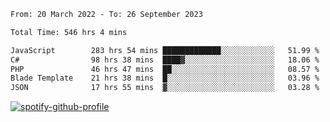 <!--START_SECTION:waka-->

```txt
From: 20 March 2022 - To: 26 September 2023

Total Time: 546 hrs 4 mins

JavaScript        283 hrs 54 mins █████████████░░░░░░░░░░░░   51.99 %
C#                98 hrs 38 mins  ████▓░░░░░░░░░░░░░░░░░░░░   18.06 %
PHP               46 hrs 47 mins  ██░░░░░░░░░░░░░░░░░░░░░░░   08.57 %
Blade Template    21 hrs 38 mins  █░░░░░░░░░░░░░░░░░░░░░░░░   03.96 %
JSON              17 hrs 55 mins  ▓░░░░░░░░░░░░░░░░░░░░░░░░   03.28 %
```

<!--END_SECTION:waka-->
[![spotify-github-profile](https://spotify-github-profile.vercel.app/api/view?uid=c00zprrvy9xiloa9qnco3hmng&cover_image=true&theme=novatorem&show_offline=false&background_color=121212&bar_color=53b14f&bar_color_cover=false)](https://spotify-github-profile.vercel.app/api/view?uid=c00zprrvy9xiloa9qnco3hmng&redirect=true)



